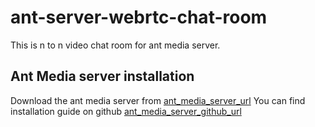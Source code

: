 # ant-server-webrtc-chat-room
This is n to n video chat room for ant media server. 

Ant Media server installation
---------------------------------
Download the ant media server from [ant_media_server_url]
You can find installation guide on github [ant_media_server_github_url]
















[ant_media_server_github_url]:https://github.com/ant-media/Ant-Media-Server
[ant_media_server_url]:https://antmedia.io/
